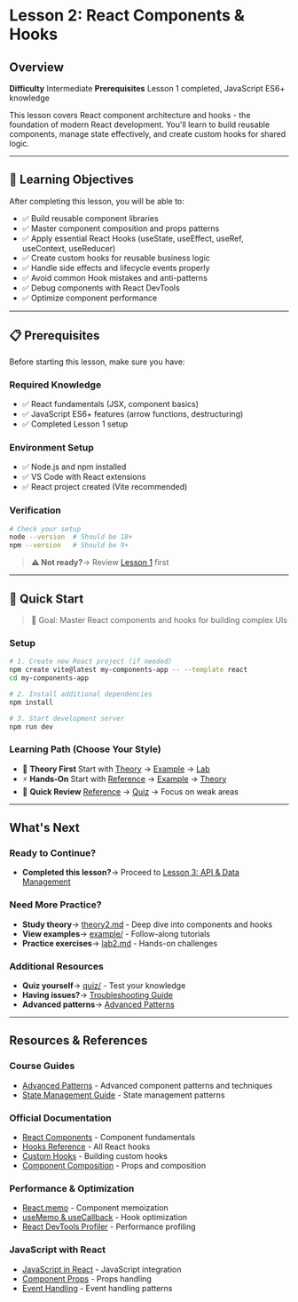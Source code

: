 # Lesson 2: React Components & Hooks

## Overview

**Difficulty** Intermediate
**Prerequisites** Lesson 1 completed, JavaScript ES6+ knowledge

This lesson covers React component architecture and hooks - the foundation of modern React development. You'll learn to build reusable components, manage state effectively, and create custom hooks for shared logic.

---

## 🎯 Learning Objectives

After completing this lesson, you will be able to:

- ✅ Build reusable component libraries
- ✅ Master component composition and props patterns
- ✅ Apply essential React Hooks (useState, useEffect, useRef, useContext, useReducer)
- ✅ Create custom hooks for reusable business logic
- ✅ Handle side effects and lifecycle events properly
- ✅ Avoid common Hook mistakes and anti-patterns
- ✅ Debug components with React DevTools
- ✅ Optimize component performance

---

## 📋 Prerequisites

Before starting this lesson, make sure you have:

### Required Knowledge
- ✅ React fundamentals (JSX, component basics)
- ✅ JavaScript ES6+ features (arrow functions, destructuring)
- ✅ Completed Lesson 1 setup

### Environment Setup
- ✅ Node.js and npm installed
- ✅ VS Code with React extensions
- ✅ React project created (Vite recommended)

### Verification
```bash
# Check your setup
node --version  # Should be 18+
npm --version   # Should be 9+
```

> **⚠️ Not ready?**→ Review [Lesson 1](../lesson1-fundamentals-setup/) first

---

## 🚀 Quick Start

> 🎯 Goal: Master React components and hooks for building complex UIs

### Setup
```bash
# 1. Create new React project (if needed)
npm create vite@latest my-components-app -- --template react
cd my-components-app

# 2. Install additional dependencies
npm install

# 3. Start development server
npm run dev
```

### Learning Path (Choose Your Style)
- 📖 **Theory First** Start with [Theory](./theory/theory2.md) → [Example](./example/) → [Lab](./lab/lab2.md)
- ⚡ **Hands-On** Start with [Reference](./reference/) → [Example](./example/) → [Theory](./theory/theory2.md)
- 🎯 **Quick Review** [Reference](./reference/) → [Quiz](./quiz/quiz2.html) → Focus on weak areas

---

## What's Next

### Ready to Continue?
- **Completed this lesson?**→ Proceed to [Lesson 3: API & Data Management](../lesson3-api-data/)

### Need More Practice?
- **Study theory**→ [theory2.md](./theory/theory2.md) - Deep dive into components and hooks
- **View examples**→ [example/](./example/) - Follow-along tutorials
- **Practice exercises**→ [lab2.md](./lab/lab2.md) - Hands-on challenges

### Additional Resources
- **Quiz yourself**→ [quiz/](./quiz/) - Test your knowledge
- **Having issues?**→ [Troubleshooting Guide](../extras/troubleshooting_guide.md)
- **Advanced patterns**→ [Advanced Patterns](../extras/advanced_patterns.md)

---

## Resources & References

### Course Guides
- [Advanced Patterns](../extras/advanced_patterns.md) - Advanced component patterns and techniques
- [State Management Guide](../extras/state_management.md) - State management patterns

### Official Documentation
- [React Components](https://react.dev/learn/your-first-component) - Component fundamentals
- [Hooks Reference](https://react.dev/reference/react) - All React hooks
- [Custom Hooks](https://react.dev/learn/reusing-logic-with-custom-hooks) - Building custom hooks
- [Component Composition](https://react.dev/learn/passing-props-to-a-component) - Props and composition

### Performance & Optimization
- [React.memo](https://react.dev/reference/react/memo) - Component memoization
- [useMemo & useCallback](https://react.dev/reference/react/useMemo) - Hook optimization
- [React DevTools Profiler](https://react.dev/learn/react-developer-tools#profiler) - Performance profiling

### JavaScript with React
- [JavaScript in React](https://react.dev/learn/javascript-in-jsx-with-curly-braces) - JavaScript integration
- [Component Props](https://react.dev/learn/passing-props-to-a-component) - Props handling
- [Event Handling](https://react.dev/learn/responding-to-events) - Event handling patterns